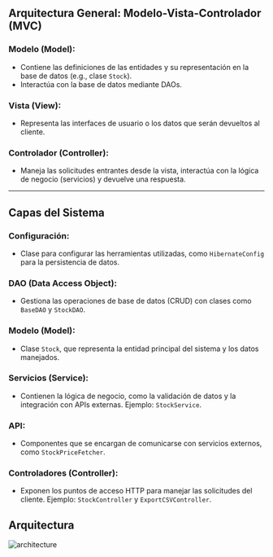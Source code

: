 ## Arquitectura General: Modelo-Vista-Controlador (MVC)

### Modelo (Model):
- Contiene las definiciones de las entidades y su representación en la base de datos (e.g., clase `Stock`).
- Interactúa con la base de datos mediante DAOs.

### Vista (View):
- Representa las interfaces de usuario o los datos que serán devueltos al cliente.

### Controlador (Controller):
- Maneja las solicitudes entrantes desde la vista, interactúa con la lógica de negocio (servicios) y devuelve una respuesta.

---

## Capas del Sistema

### Configuración:
- Clase para configurar las herramientas utilizadas, como `HibernateConfig` para la persistencia de datos.

### DAO (Data Access Object):
- Gestiona las operaciones de base de datos (CRUD) con clases como `BaseDAO` y `StockDAO`.

### Modelo (Model):
- Clase `Stock`, que representa la entidad principal del sistema y los datos manejados.

### Servicios (Service):
- Contienen la lógica de negocio, como la validación de datos y la integración con APIs externas. Ejemplo: `StockService`.

### API:
- Componentes que se encargan de comunicarse con servicios externos, como `StockPriceFetcher`.

### Controladores (Controller):
- Exponen los puntos de acceso HTTP para manejar las solicitudes del cliente. Ejemplo: `StockController` y `ExportCSVController`.



##  Arquitectura
![architecture](https://github.com/user-attachments/assets/4f5d7295-99b3-4265-b260-7396469869e4)

